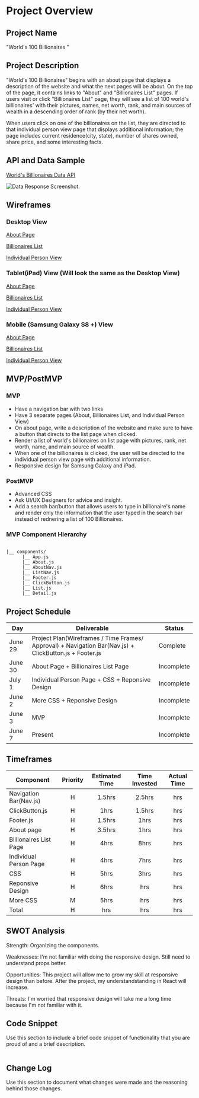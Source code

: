 # Project Overview

## Project Name

"World's 100 Billionaires "

## Project Description

"World's 100 Billionaires" begins with an about page that displays a description of the website and what the next pages will be about. On the top of the page, it contains links to "About" and "Billionaires List" pages. If users visit or click "Billionaires List" page, they will see a list of 100 world's billionaires' with their pictures, names, net worth, rank, and main sources of wealth in a descending order of rank (by their net worth).

When users click on one of the billionaires on the list, they are directed to that individual person view page that displays additional information; the page includes current residence(city, state), number of shares owned, share price, and some interesting facts.

## API and Data Sample

[World's Billionaires Data API](https://forbes400.herokuapp.com/)

![Data Response Screenshot](https://github.com/kangja/World-Billionaires/blob/master/Data-Response.png).

## Wireframes

### Desktop View

[About Page](https://wireframe.cc/FPSe3E)

[Billionaires List](https://wireframe.cc/mMn5Jm)

[Individual Person View ](https://wireframe.cc/puOuDv)

### Tablet(iPad) View (Will look the same as the Desktop View)

[About Page](https://wireframe.cc/FPSe3E)

[Billionaires List](https://wireframe.cc/mMn5Jm)

[Individual Person View ](https://wireframe.cc/puOuDv)

### Mobile (Samsung Galaxy S8 +) View

[About Page](https://wireframe.cc/BLJEUi)

[Billionaires List](https://wireframe.cc/dpGVDM)

[Individual Person View ](https://wireframe.cc/S4IpaG)

## MVP/PostMVP

### MVP

- Have a navigation bar with two links
- Have 3 separate pages (About, Billionaires List, and Individual Person View)
- On about page, write a description of the website and make sure to have a button that directs to the list page when clicked.
- Render a list of world's billionaires on list page with pictures, rank, net worth, name, and main source of wealth.
- When one of the billionaires is clicked, the user will be directed to the individual person view page with additional information.
- Responsive design for Samsung Galaxy and iPad.

### PostMVP

- Advanced CSS
- Ask UI/UX Designers for advice and insight.
- Add a search bar/button that allows users to type in billionaire's name and render only the information that the user typed in the search bar instead of rednering a list of 100 Billionaires.

### MVP Component Hierarchy

```

|__ components/
      |__ App.js
      |__ About.js
      |__ AboutNav.js
      |__ ListNav.js
      |__ Footer.js
      |__ ClickButton.js
      |__ List.js
      |__ Detail.js

```

## Project Schedule

| Day     | Deliverable                                                                                            | Status     |
| ------- | ------------------------------------------------------------------------------------------------------ | ---------- |
| June 29 | Project Plan(Wireframes / Time Frames/ Approval) + Navigation Bar(Nav.js) + ClickButton.js + Footer.js | Complete   |
| June 30 | About Page + Billionaires List Page                                                                    | Incomplete |
| July 1  | Individual Person Page + CSS + Reponsive Design                                                        | Incomplete |
| June 2  | More CSS + Reponsive Design                                                                            | Incomplete |
| June 3  | MVP                                                                                                    | Incomplete |
| June 7  | Present                                                                                                | Incomplete |

## Timeframes

| Component              | Priority | Estimated Time | Time Invested | Actual Time |
| ---------------------- | :------: | :------------: | :-----------: | :---------: |
| Navigation Bar(Nav.js) |    H     |     1.5hrs     |    2.5hrs     |     hrs     |
| ClickButton.js         |    H     |      1hrs      |    1.5hrs     |     hrs     |
| Footer.js              |    H     |     1.5hrs     |     1hrs      |     hrs     |
| About page             |    H     |     3.5hrs     |     1hrs      |     hrs     |
| Billionaires List Page |    H     |      4hrs      |     8hrs      |     hrs     |
| Individual Person Page |    H     |      4hrs      |     7hrs      |     hrs     |
| CSS                    |    H     |      5hrs      |     3hrs      |     hrs     |
| Reponsive Design       |    H     |      6hrs      |      hrs      |     hrs     |
| More CSS               |    M     |      5hrs      |      hrs      |     hrs     |
| Total                  |    H     |      hrs       |      hrs      |     hrs     |

## SWOT Analysis

Strength: Organizing the components.

Weaknesses: I'm not familiar with doing the responsive design. Still need to understand props better.

Opportunities: This project will allow me to grow my skill at responsive design than before. After the project, my understandstanding in React will increase.

Threats: I'm worried that responsive design will take me a long time because I'm not familiar with it.

## Code Snippet

Use this section to include a brief code snippet of functionality that you are proud of and a brief description.

```

```

## Change Log

Use this section to document what changes were made and the reasoning behind those changes.
